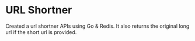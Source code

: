 # URL Shortner
<p>Created a url shortner APIs using Go & Redis. It also returns the original long url if the short url is provided.</p>